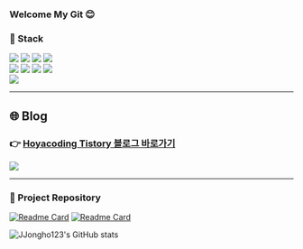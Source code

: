 ### Welcome My Git 😊

### 🔨 Stack

<p>
<img src="https://img.shields.io/badge/Java-007396?style=flat-square&logo=OpenJDK&logoColor=white">
<img src="https://img.shields.io/badge/Spring-6DB33F?style=flat-square&logo=Spring&logoColor=white">  
<img src="https://img.shields.io/badge/Spring Boot-f4d159?style=flat-square&logo=Spring Boot&logoColor=181717"/>
<img src="https://img.shields.io/badge/Oracle-F80000?style=flat-square&logo=Oracle&logoColor=white">
<br>
<img src="https://img.shields.io/badge/JavaScript-F7DF1E?style=flat-square&logo=JavaScript&logoColor=white"/>
<img src="https://img.shields.io/badge/Redis-DC382D?style=flat-square&logo=Redis&logoColor=white"/>
<img src="https://img.shields.io/badge/MySQL-4479A1?style=flat-square&logo=MySQL&logoColor=white"/>
<img src="https://img.shields.io/badge/MongoDB-47A248?style=flat-square&logo=MongoDB&logoColor=white"/>
<br>
<img src="https://img.shields.io/badge/GitHub-a3a3a3?style=flat-square&logo=GitHub&logoColor=181717"/>
</p>

---

## 🌐 **Blog**
### 👉 [**Hoyacoding Tistory 블로그 바로가기**](https://hoyacoding.tistory.com/)  
<a href="https://hoyacoding.tistory.com/" target="_blank">
    <img src="https://img.shields.io/badge/Tistory Blog-FF5722?style=for-the-badge&logo=Tistory&logoColor=white"/>
</a>

---

### 📍 Project Repository
[![Readme Card](https://github-readme-stats.vercel.app/api/pin/?username=JJongho123&repo=final_project_PersonCenter&theme=react&cache_seconds=1800)](https://github.com/JJongho123/final_project_PersonCenter)
[![Readme Card](https://github-readme-stats.vercel.app/api/pin/?username=JJongho123&repo=SoccerSquadBuilder&theme=react&cache_seconds=1800)](https://github.com/JJongho123/SoccerSquadBuilder)

![JJongho123's GitHub stats](https://github-readme-stats.vercel.app/api?username=JJongho123&theme=midnight-purple&show_icons=true)

